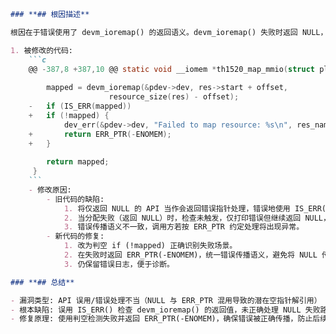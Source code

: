 ```markdown
### **## 根因描述**

根因在于错误使用了 devm_ioremap() 的返回语义。devm_ioremap() 失败时返回 NULL，而非 ERR_PTR。旧代码用 IS_ERR(mapped) 来检测失败，导致当 mapped 为 NULL 时检查不会触发，仅打印错误信息却继续返回 mapped。结果是将 NULL 指针返回给调用方，后续使用该指针可能导致空指针解引用，且与调用方可能期望的 ERR_PTR 错误传播语义不一致。

1. 被修改的代码:
    ```c
    @@ -387,8 +387,10 @@ static void __iomem *th1520_map_mmio(struct platform_device *pdev,
     
     	mapped = devm_ioremap(&pdev->dev, res->start + offset,
     			      resource_size(res) - offset);
    -	if (IS_ERR(mapped))
    +	if (!mapped) {
     		dev_err(&pdev->dev, "Failed to map resource: %s\n", res_name);
    +		return ERR_PTR(-ENOMEM);
    +	}
     
     	return mapped;
     }
    ```
    - 修改原因:
        - 旧代码的缺陷:
            1. 将仅返回 NULL 的 API 当作会返回错误指针处理，错误地使用 IS_ERR() 检查失败。
            2. 当分配失败（返回 NULL）时，检查未触发，仅打印错误但继续返回 NULL，后续可能引发空指针解引用。
            3. 错误传播语义不一致，调用方若按 ERR_PTR 约定处理将出现异常。
        - 新代码的修复:
            1. 改为判空 if (!mapped) 正确识别失败场景。
            2. 在失败时返回 ERR_PTR(-ENOMEM)，统一错误传播语义，避免将 NULL 传递给调用方。
            3. 仍保留错误日志，便于诊断。

### **## 总结**

- 漏洞类型: API 误用/错误处理不当（NULL 与 ERR_PTR 混用导致的潜在空指针解引用）
- 根本缺陷: 误用 IS_ERR() 检查 devm_ioremap() 的返回值，未正确处理 NULL 失败路径
- 修复原理: 使用判空检测失败并返回 ERR_PTR(-ENOMEM)，确保错误被正确传播，防止后续对 NULL 指针的访问
```